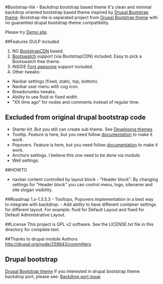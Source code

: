 #Bootstrap-lite - Backdrop bootstrap based theme 
It's clean and minimal backdrop oriented bootstrap based theme inspired by [Drupal Bootstrap theme](https://www.drupal.org/project/bootstrap). 
Bootstrap-lite is separated project from [Drupal Bootstrap theme](https://www.drupal.org/project/bootstrap) with no guarantied drupal bootstrap theme compatibility.

Please try [Demo site](http://bootstrap.backdrop.expert).

##Features
GULP included

1. NO [BootstrapCDN](http://bootstrapcdn.com/) based.
2. [Bootswatch](http://bootswatch.com) support (via BootstrapCDN) included. Easy to pick a Bootswatch free theme.
3. INSIDE [Font awesome](https://fortawesome.github.io/Font-Awesome/) support included.
4. Other tweaks:
  - Navbar settings (fixed, static, top, bottom). 
  - Navbar user menu with cog icon.
  - Breadcrumbs tweaks.
  - Ability to use fluid or fixed width.
  - "XX time ago" for nodes and comments instead of regular time.
  
## Excluded from original drupal bootstrap code
  - Starter kit. But you still can create sub theme. See [Developing themes](https://api.backdropcms.org/developing-themes)
  - Tooltip. Feature is here, but you need follow [documentation](http://getbootstrap.com/javascript/#tooltips) to make it work.
  - Popovers.  Feature is here, but you need follow [documentation](http://getbootstrap.com/javascript/#popovers) to make it work.
  - Anchors settings. I believe this one need to be done via module.
  - Well settings.

##HOWTO
  - navbar content controlled by layout block - "Header block". By changing settings for "Header block" you can control menu, logo, sitename and site slogan visibility.

##Roadmap
  1.x-1.3.5.3
    - Tooltops, Popovers implementation in a best way to integrate with backdrop.
    - Add ability to have different container settings for different layout. For example: fluid for Default Layout and fixed for Default Administrative Layout.

##License
This project is GPL v2 software. See the LICENSE.txt file in this directory for
complete text.

##Thanks to drupal module Authors
http://drupal.org/node/259843/committers

## Drupal bootstrap
[Drupal Bootstrap theme](https://www.drupal.org/project/bootstrap)
If you interested in drupal bootstrap theme backdrop port, please see: [Backdrop port issue](https://www.drupal.org/node/2483391)

